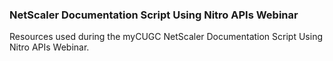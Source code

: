 ### NetScaler Documentation Script Using Nitro APIs Webinar
Resources used during the myCUGC NetScaler Documentation Script Using Nitro APIs Webinar.